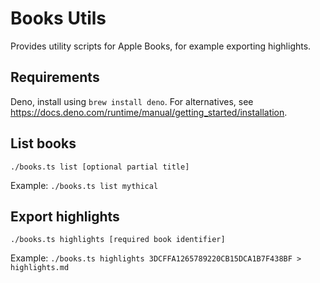 # Books Utils

Provides utility scripts for Apple Books, for example exporting highlights.

## Requirements

Deno, install using `brew install deno`. For alternatives, see https://docs.deno.com/runtime/manual/getting_started/installation.

## List books

`./books.ts list [optional partial title]`

Example: `./books.ts list mythical`

## Export highlights

`./books.ts highlights [required book identifier]`

Example: `./books.ts highlights 3DCFFA1265789220CB15DCA1B7F438BF > highlights.md`

